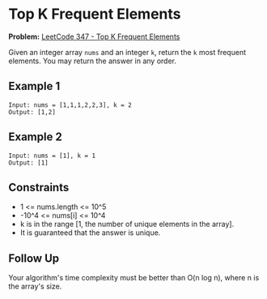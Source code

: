 # Top K Frequent Elements

**Problem:** [LeetCode 347 - Top K Frequent Elements](https://leetcode.com/problems/top-k-frequent-elements/description/)

Given an integer array `nums` and an integer `k`, return the `k` most frequent elements. You may return the answer in any order.

## Example 1

```
Input: nums = [1,1,1,2,2,3], k = 2
Output: [1,2]
```

## Example 2

```
Input: nums = [1], k = 1
Output: [1]
```

## Constraints

- 1 <= nums.length <= 10^5
- -10^4 <= nums[i] <= 10^4
- k is in the range [1, the number of unique elements in the array].
- It is guaranteed that the answer is unique.

## Follow Up

Your algorithm's time complexity must be better than O(n log n), where n is the array's size.
